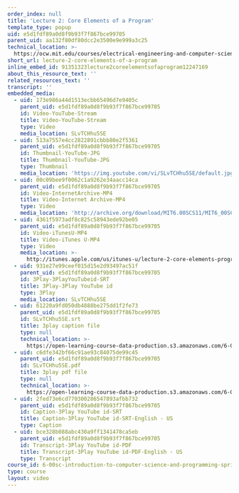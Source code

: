 ```yaml
---
order_index: null
title: 'Lecture 2: Core Elements of a Program'
template_type: popup
uid: e5d1fdf89a0d8f9b93f7f867bce99705
parent_uid: aa132f80df80dcc2e3500e9e999a3c25
technical_location: >-
  https://ocw.mit.edu/courses/electrical-engineering-and-computer-science/6-00sc-introduction-to-computer-science-and-programming-spring-2011/resource-index/lecture-2-core-elements-of-a-program
short_url: lecture-2-core-elements-of-a-program
inline_embed_id: 91351323lecture2coreelementsofaprogram12247169
about_this_resource_text: ''
related_resources_text: ''
transcript: ''
embedded_media:
  - uid: 173e986a44d1513ecbb65496d7e9405c
    parent_uid: e5d1fdf89a0d8f9b93f7f867bce99705
    id: Video-YouTube-Stream
    title: Video-YouTube-Stream
    type: Video
    media_location: SLvTCHhu5SE
  - uid: 513a7557e4cc2822891cbbb80e2f5361
    parent_uid: e5d1fdf89a0d8f9b93f7f867bce99705
    id: Thumbnail-YouTube-JPG
    title: Thumbnail-YouTube-JPG
    type: Thumbnail
    media_location: 'https://img.youtube.com/vi/SLvTCHhu5SE/default.jpg'
  - uid: 00c09bee9f0062c1a9262e34aacc14ca
    parent_uid: e5d1fdf89a0d8f9b93f7f867bce99705
    id: Video-InternetArchive-MP4
    title: Video-Internet Archive-MP4
    type: Video
    media_location: 'http://archive.org/download/MIT6.00SCS11/MIT6_00SCS11_lec02_300k.mp4'
  - uid: 4361f5973adf8c825c58943ede92be05
    parent_uid: e5d1fdf89a0d8f9b93f7f867bce99705
    id: Video-iTunesU-MP4
    title: Video-iTunes U-MP4
    type: Video
    media_location: >-
      http://itunes.apple.com/us/itunes-u/lecture-2-core-elements-program/id499270153?i=110101057
  - uid: 931e27e99ceef015d15e2d93497ac51f
    parent_uid: e5d1fdf89a0d8f9b93f7f867bce99705
    id: 3Play-3PlayYouTubeid-SRT
    title: 3Play-3Play YouTube id
    type: 3Play
    media_location: SLvTCHhu5SE
  - uid: 61220a9fd050db4888be275dd1f2fe73
    parent_uid: e5d1fdf89a0d8f9b93f7f867bce99705
    id: SLvTCHhu5SE.srt
    title: 3play caption file
    type: null
    technical_location: >-
      https://open-learning-course-data-production.s3.amazonaws.com/6-00sc-introduction-to-computer-science-and-programming-spring-2011/36bc6ec6d3611eeee113143ddcae4752_SLvTCHhu5SE.srt
  - uid: c6dfe342bf66c91ae93c84075de99c45
    parent_uid: e5d1fdf89a0d8f9b93f7f867bce99705
    id: SLvTCHhu5SE.pdf
    title: 3play pdf file
    type: null
    technical_location: >-
      https://open-learning-course-data-production.s3.amazonaws.com/6-00sc-introduction-to-computer-science-and-programming-spring-2011/85fe538055838896f266a9c2a59d2ada_SLvTCHhu5SE.pdf
  - uid: 2fed73e6cd770300286547893afbb732
    parent_uid: e5d1fdf89a0d8f9b93f7f867bce99705
    id: Caption-3Play YouTube id-SRT
    title: Caption-3Play YouTube id-SRT-English - US
    type: Caption
  - uid: bce328b088abc430a9ff1341478ca5eb
    parent_uid: e5d1fdf89a0d8f9b93f7f867bce99705
    id: Transcript-3Play YouTube id-PDF
    title: Transcript-3Play YouTube id-PDF-English - US
    type: Transcript
course_id: 6-00sc-introduction-to-computer-science-and-programming-spring-2011
type: course
layout: video
---
```

